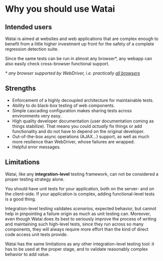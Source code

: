Why you should use Watai
========================

Intended users
--------------

Watai is aimed at websites and web applications that are complex enough to benefit from a little higher investment up front for the safety of a complete regression detection suite.

Since the same tests can be run in almost any browser*, any webapp can also easily check cross-browser functional support.

_* any browser supported by WebDriver, i.e. practically [all browsers](http://seleniumhq.org/about/platforms.html)_


Strengths
---------

- Enforcement of a highly decoupled architecture for maintainable tests.
- Ability to do black-box testing of web components.
- Simple cascading configuration makes sharing tests across environments very easy.
- High quality developer documentation (user documentation coming as things stabilize). That means you could _actually_ fix things or add functionality and do not have to depend on the original developer.
- Out-of-the-box async operations (AJAX…) support, as well as much more resilience than WebDriver, whose failures are wrapped.
- Helpful error messages.


Limitations
-----------

Watai, like any **integration-level** testing framework, can not be considered a proper testing strategy alone.

You should have unit tests for your application, both on the server- and on the client-side. If your application is complex, adding functional-level tests is a good thing.

Integration-level testing validates _scenarios_, expected behavior, but cannot help in pinpointing a failure origin as much as unit testing can.
Moreover, even though Watai does its best to seriously improve the process of writing and maintaining such high-level tests, since they run across so many components, they will always require more effort than the kind of direct code access unit tests provide.

Watai has the same limitations as any other integration-level testing tool: it has to be used at the proper stage, and to validate reasonably complex behavior to add value.
